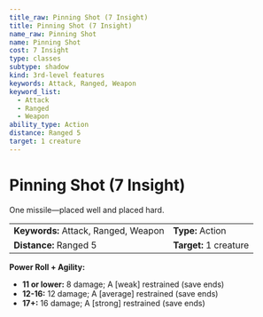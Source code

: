 ```yaml
---
title_raw: Pinning Shot (7 Insight)
title: Pinning Shot (7 Insight)
name_raw: Pinning Shot
name: Pinning Shot
cost: 7 Insight
type: classes
subtype: shadow
kind: 3rd-level features
keywords: Attack, Ranged, Weapon
keyword_list:
  - Attack
  - Ranged
  - Weapon
ability_type: Action
distance: Ranged 5
target: 1 creature
---
```


# Pinning Shot (7 Insight)

One missile—placed well and placed hard.

|                                      |                        |
| :----------------------------------- | :--------------------- |
| **Keywords:** Attack, Ranged, Weapon | **Type:** Action       |
| **Distance:** Ranged 5               | **Target:** 1 creature |

**Power Roll + Agility:**

- **11 or lower:** 8 damage; A \[weak\] restrained (save ends)
- **12-16:** 12 damage; A \[average\] restrained (save ends)
- **17+:** 16 damage; A \[strong\] restrained (save ends)
